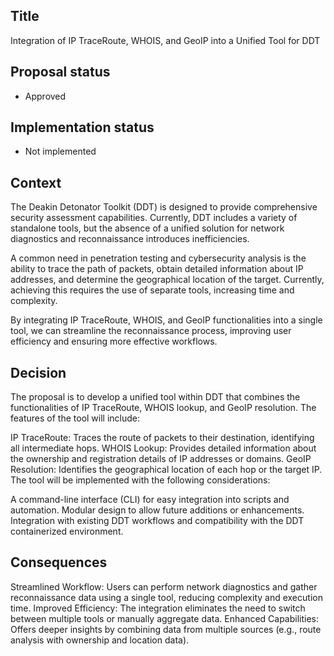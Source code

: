 ## Title

Integration of IP TraceRoute, WHOIS, and GeoIP into a Unified Tool for DDT

## Proposal status

-   Approved

## Implementation status 

-   Not implemented 

## Context

The Deakin Detonator Toolkit (DDT) is designed to provide comprehensive security assessment capabilities. Currently, DDT includes a variety of standalone tools, but the absence of a unified solution for network diagnostics and reconnaissance introduces inefficiencies.

A common need in penetration testing and cybersecurity analysis is the ability to trace the path of packets, obtain detailed information about IP addresses, and determine the geographical location of the target. Currently, achieving this requires the use of separate tools, increasing time and complexity.

By integrating IP TraceRoute, WHOIS, and GeoIP functionalities into a single tool, we can streamline the reconnaissance process, improving user efficiency and ensuring more effective workflows.

## Decision

The proposal is to develop a unified tool within DDT that combines the functionalities of IP TraceRoute, WHOIS lookup, and GeoIP resolution. The features of the tool will include:

IP TraceRoute: Traces the route of packets to their destination, identifying all intermediate hops.
WHOIS Lookup: Provides detailed information about the ownership and registration details of IP addresses or domains.
GeoIP Resolution: Identifies the geographical location of each hop or the target IP.
The tool will be implemented with the following considerations:

A command-line interface (CLI) for easy integration into scripts and automation.
Modular design to allow future additions or enhancements.
Integration with existing DDT workflows and compatibility with the DDT containerized environment.

## Consequences

Streamlined Workflow: Users can perform network diagnostics and gather reconnaissance data using a single tool, reducing complexity and execution time.
Improved Efficiency: The integration eliminates the need to switch between multiple tools or manually aggregate data.
Enhanced Capabilities: Offers deeper insights by combining data from multiple sources (e.g., route analysis with ownership and location data).

